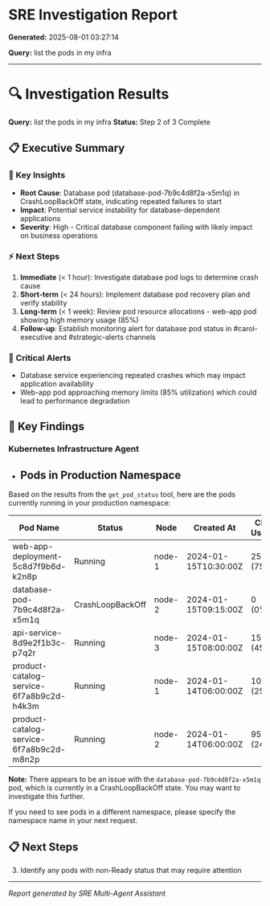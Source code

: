 # SRE Investigation Report

**Generated:** 2025-08-01 03:27:14

**Query:** list the pods in my infra

---

# 🔍 Investigation Results

**Query:** list the pods in my infra
**Status:** Step 2 of 3 Complete

## 📋 Executive Summary

### 🎯 Key Insights
- **Root Cause**: Database pod (database-pod-7b9c4d8f2a-x5m1q) in CrashLoopBackOff state, indicating repeated failures to start
- **Impact**: Potential service instability for database-dependent applications
- **Severity**: High - Critical database component failing with likely impact on business operations

### ⚡ Next Steps
1. **Immediate** (< 1 hour): Investigate database pod logs to determine crash cause
2. **Short-term** (< 24 hours): Implement database pod recovery plan and verify stability
3. **Long-term** (< 1 week): Review pod resource allocations - web-app pod showing high memory usage (85%)
4. **Follow-up**: Establish monitoring alert for database pod status in #carol-executive and #strategic-alerts channels

### 🚨 Critical Alerts
- Database service experiencing repeated crashes which may impact application availability
- Web-app pod approaching memory limits (85% utilization) which could lead to performance degradation

## 🎯 Key Findings

### Kubernetes Infrastructure Agent
- ## Pods in Production Namespace

Based on the results from the `get_pod_status` tool, here are the pods currently running in your production namespace:

| Pod Name | Status | Node | Created At | CPU Usage | Memory Usage |
|----------|--------|------|------------|-----------|-------------|
| web-app-deployment-5c8d7f9b6d-k2n8p | Running | node-1 | 2024-01-15T10:30:00Z | 250m (75%) | 512Mi (85%) |
| database-pod-7b9c4d8f2a-x5m1q | CrashLoopBackOff | node-2 | 2024-01-15T09:15:00Z | 0 (0%) | 0 (0%) |
| api-service-8d9e2f1b3c-p7q2r | Running | node-3 | 2024-01-15T08:00:00Z | 150m (45%) | 256Mi (60%) |
| product-catalog-service-6f7a8b9c2d-h4k3m | Running | node-1 | 2024-01-14T06:00:00Z | 100m (25%) | 256Mi (40%) |
| product-catalog-service-6f7a8b9c2d-m8n2p | Running | node-2 | 2024-01-14T06:00:00Z | 95m (24%) | 248Mi (39%) |

**Note:** There appears to be an issue with the `database-pod-7b9c4d8f2a-x5m1q` pod, which is currently in a CrashLoopBackOff state. You may want to investigate this further.

If you need to see pods in a different namespace, please specify the namespace name in your next request.

## 📋 Next Steps

3. Identify any pods with non-Ready status that may require attention


---
*Report generated by SRE Multi-Agent Assistant*
